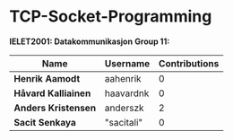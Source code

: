# TCP-Socket-Programming

**IELET2001: Datakommunikasjon**
**Group 11:**


| Name  | Username |  Contributions |
| ------------- | ------------- |  ------------- |
| **Henrik Aamodt**  | aahenrik  |  0 |
| **Håvard Kalliainen**  | haavardnk  |  0 |
| **Anders Kristensen**  | anderszk  |  2 |
| **Sacit Senkaya**  | "sacitali"  |  0 |

